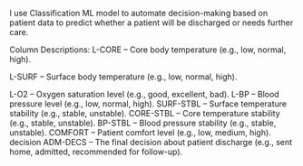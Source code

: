 I use Classification ML model to automate decision-making based on patient data to predict whether a patient will be discharged or needs further care.

Column Descriptions:
L-CORE – Core body temperature (e.g., low, normal, high).

L-SURF – Surface body temperature (e.g., low, normal, high).

L-O2 – Oxygen saturation level (e.g., good, excellent, bad).
L-BP – Blood pressure level (e.g., low, normal, high).
SURF-STBL – Surface temperature stability (e.g., stable, unstable).
CORE-STBL – Core temperature stability (e.g., stable, unstable).
BP-STBL – Blood pressure stability (e.g., stable, unstable).
COMFORT – Patient comfort level (e.g., low, medium, high).
decision ADM-DECS – The final decision about patient discharge (e.g., sent home, admitted, recommended for follow-up).
